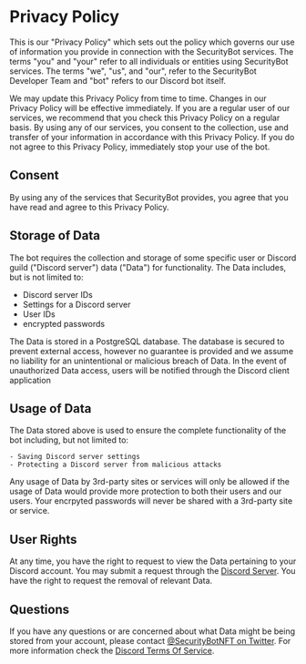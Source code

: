 # Privacy Policy

This is our "Privacy Policy" which sets out the policy which governs our use of information you provide in connection with the SecurityBot services. The terms "you" and "your" refer to all individuals or entities using SecurityBot services. The terms "we", "us", and "our", refer to the SecurityBot Developer Team and "bot" refers to our Discord bot itself. 

We may update this Privacy Policy from time to time. Changes in our Privacy Policy will be effective immediately. If you are a regular user of our services, we recommend that you check this Privacy Policy on a regular basis. By using any of our services, you consent to the collection, use and transfer of your information in accordance with this Privacy Policy. If you do not agree to this Privacy Policy, immediately stop your use of the bot.

## Consent 

By using any of the services that SecurityBot provides, you agree that you have read and agree to this Privacy Policy.

## Storage of Data

The bot requires the collection and storage of some specific user or Discord guild ("Discord server") data ("Data") for functionality. The Data includes, but is not limited to: 
- Discord server IDs
- Settings for a Discord server
- User IDs
- encrypted passwords

The Data is stored in a PostgreSQL database. The database is secured to prevent external access, however no guarantee is provided and we assume no liability for an unintentional or malicious breach of Data. In the event of unauthorized Data access, users will be notified through the Discord client application

## Usage of Data

The Data stored above is used to ensure the complete functionality of the bot including, but not limited to:

	- Saving Discord server settings
	- Protecting a Discord server from malicious attacks

Any usage of Data by 3rd-party sites or services will only be allowed if the usage of Data would provide more protection to both their users and our users. Your encrpyted passwords will never be shared with a 3rd-party site or service.

## User Rights

At any time, you have the right to request to view the Data pertaining to your Discord account. You may submit a request through the [Discord Server](https://discord.gg/UCKdgCJaUN). You have the right to request the removal of relevant Data. 

## Questions

If you have any questions or are concerned about what Data might be being stored from your account, please contact [@SecurityBotNFT on Twitter](https://twitter.com/SecurityBotNFT). For more information check the [Discord Terms Of Service](https://discord.com/terms).
